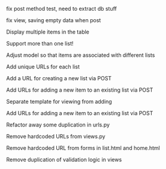 fix post method test, need to extract db stuff

fix view, saving empty data when post

Display multiple items in the table

Support more than one list!

  Adjust model so that items are associated with different lists

  Add unique URLs for each list

  Add a URL for creating a new list via POST

  Add URLs for adding a new item to an existing list via POST

Separate template for viewing from adding

Add URLs for adding a new item to an existing list via POST

Refactor away some duplication in urls.py

Remove hardcoded URLs from views.py

Remove hardcoded URL from forms in list.html and home.html

Remove duplication of validation logic in views
